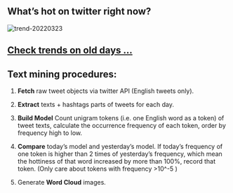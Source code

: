 ## What’s hot on twitter right now?

![trend-20220323][wordcloud]

[wordcloud]: https://raw.githubusercontent.com/xdqc/tweet-trend-everyday/master/word-cloud/trend-20220323.png?token=AF5V4P7ADR6KQBZ4CEDTNIK6AXRMU "trend-20220323"

## [Check trends on old days ...](https://github.com/xdqc/tweet-trend-everyday/tree/master/word-cloud)

## Text mining procedures:

1. **Fetch** raw tweet objects via twitter API (English tweets only).

2. **Extract** texts + hashtags parts of tweets for each day.

3. **Build Model** Count unigram tokens (i.e. one English word as a token) of tweet texts, calculate the occurrence frequency of each token, order by frequency high to low.

4. **Compare** today’s model and yesterday’s model. If today’s frequency of one token is higher than 2 times of yesterday’s frequency, which mean the hottiness of that word increased by more than 100%, record that token. (Only care about tokens with frequency >10^-5 )

5. Generate **Word Cloud** images.
